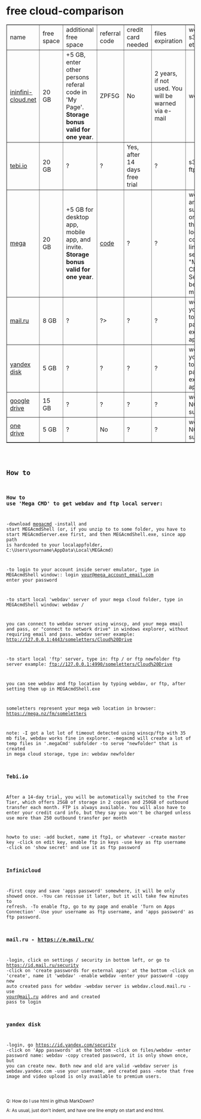 # free cloud-comparison

<table border="1">
<tbody><tr>
<td>name</td>
<td>free space</td>
<td>additional free space</td>
<td>referral code</td>
<td>credit card needed</td>
<td>files expiration</td>
<td>webdav, s3, ftp etc.</td>
<td>note</td>
</tr>

<tr>
<td><a href="https://infini-cloud.net/en/">ininfini-cloud.net</a></td>
<td>20 GB</td>
<td>+5 GB, enter other persons referal code in 'My Page'. <b>Storage bonus valid for one year</b>. </td>
<td>ZPF5G</td>
<td>No</td>
<td>2 years, if not used. You will be warned via e-mail</td>
<td>webdav</td>
<td></td>
</tr>

<tr>
<td><a href="https://tebi.io/">tebi.io</a><a></a></td>
<td>20 GB</td>
<td>?</td>
<td>?</td>
<td>Yes, after 14 days free trial</td>
<td>?</td>
<td>s3, ftp, ftps</td>
<td>250 GB/Month free traffic. You will be charged if you go over that.</td>
</tr>

<tr>
<td><a href="https://mega.io/">mega</a></td>
<td>20 GB</td>
<td>+5 GB for desktop app, mobile app, and invite. <b>Storage bonus valid for one year</b>. </td>
<td><a href="https://mega.nz/#newsignupaGF2YWppQHlhaG9vLmNvbYGjvdF7zokU">code</a></td>
<td>?</td>
<td>?</td>
<td>webdav and ftp supported only through local command line server "MEGA CMD". See below for more info.</td>
<td>Download limited. "The limit is based on the amount of data downloaded from your IP address over the past six hours." </td>
</tr>


<tr>
<td><a href="https://e.mail.ru/">mail.ru</a></td>
<td>8 GB</td>
<td>?</td>
<td>?></td>
<td>?</td>
<td>?</td>
<td>webdav, you have to enable pass for external apps.</td>
<td>english version of site is at: https://e.mail.ru</td>
</tr>


<tr>
<td><a href="https://disk.yandex.com/">yandex disk</a></td>
<td>5 GB</td>
<td>?</td>
<td>?</td>
<td>?</td>
<td>?</td>
<td>webdav, you have to enable pass for external apps.</td>
<td></td>
</tr>

<tr>
<td><a href="https://drive.google.com/">google drive</a></td>
<td>15 GB</td>
<td>?</td>
<td>?</td>
<td>?</td>
<td>?</td>
<td>webdav NOT supported</td>
<td></td>
</tr>
 
<tr>
<td><a href="https://www.microsoft.com/en-us/microsoft-365/onedrive/free-online-cloud-storage">one drive</a></td>
<td>5 GB</td>
<td>?</td>
<td>No</td>
<td>?</td>
<td>?</td>
<td>webdav NOT supported</td>
<td></td>
</tr>

</tbody></table>

<code><pre>

## How to

### How to use 'Mega CMD' to get webdav and ftp local server:


-download [megacmd](https://mega.io/cmd)
-install and start MEGAcmdShell
(or, if you unzip to to some folder, you have to start MEGAcmdServer.exe first, 
and then MEGAcmdShell.exe, since app path is hardcoded to your localappfolder, 
C:\Users\yourname\AppData\Local\MEGAcmd)

-to login to your account inside server emulator, type in MEGAcmdShell window:: 
login your@mega_account_email.com
enter your password

-to start local 'webdav' server of your mega cloud folder, type in MEGAcmdShell window:
webdav /

you can connect to webdav server using winscp, and your mega email and pass,
or "connect to network drive" in windows explorer, without requiring email and pass.
webdav server example:
http://127.0.0.1:4443/someletters/Cloud%20Drive

-to start local 'ftp' server, type in:
ftp /
or 
ftp newfolder
ftp server example:
ftp://127.0.0.1:4990/someletters/Cloud%20Drive

you can see webdav and ftp location by typing 
webdav, or ftp, after setting them up in MEGAcmdShell.exe

someletters represent your mega web location in browser:
https://mega.nz/fm/someletters

note:
-I got a lot lot of timeout detected using winscp/ftp with 35 mb file, webdav works fine in explorer.
-megacmd will create a lot of temp files in '.megaCmd' subfolder
-to serve "newfolder" that is created in mega cloud storage, type in: webdav newfolder

### Tebi.io

After a 14-day trial, you will be automatically switched to the Free Tier, 
which offers 25GB of storage in 2 copies and 250GB of outbound transfer each month.
FTP is always available. You will also have to enter your credit card info, 
but they say you won't be charged unless use more than 250 outbound transfer per month

howto to use:
-add bucket, name it ftp1, or whatever
-create master key
-click on edit key, enable ftp in keys
-use key as ftp username 
-click on 'show secret' and use it as ftp password


### Infinicloud

-First copy and save 'apps password' somewhere, it will be only showed once.
-You can reissue it later, but it will take few minutes to refresh.
-To enable ftp, go to my page and enable 'Turn on Apps Connection'
-Use your username as ftp username, and 'apps password' as ftp password.

### mail.ru - https://e.mail.ru/ 
-login, click on settings / security in bottom left, or go to https://id.mail.ru/security
-click on 'create passwords for external apps' at the bottom
-click on 'create', name it 'webdav'
-enable webdav
-enter your password
-copy new auto created pass for webdav
-webdav server is webdav.cloud.mail.ru
-use your@mail.ru addres and and created pass to login

### yandex disk
-login, go https://id.yandex.com/security
-click on 'App passwords' at the bottom
-click on files/webdav
-enter password name: webdav
-copy created password, it is only shown once, but you can create new. Both new and old are valid
-webdav server is webdav.yandex.com
-use your username, and created pass
-note that free image and video upload is only available to premium users.


</pre></code>

<sub>
Q: How do I use html in github MarkDown?  
	
A: As usual, just don't indent, and have one line empty on start and end html.
</sub>



